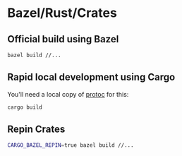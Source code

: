# Bazel/Rust/Crates

## Official build using Bazel

```bash
bazel build //...
```

## Rapid local development using Cargo

You'll need a local copy of [protoc][protoc-install] for this:

```bash
cargo build
```

## Repin Crates

```bash
CARGO_BAZEL_REPIN=true bazel build //...
```

[protoc-install]: https://grpc.io/docs/protoc-installation/
